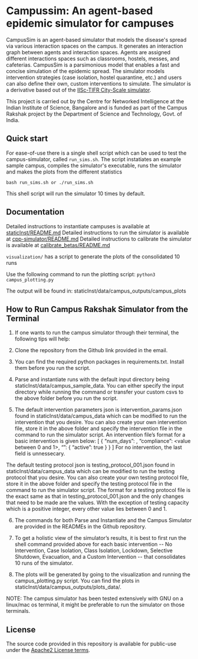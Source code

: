 # Campussim: An agent-based epidemic simulator for campuses

CampusSim is an agent-based simulator that models the disease's spread via various interaction spaces on the campus. It generates an interaction graph between agents and interaction spaces. Agents are assigned different interactions spaces such as classrooms, hostels, messes, and cafeterias. CampusSim is a parsimonious model that enables a fast and concise simulation of the epidemic spread. The simulator models intervention strategies (case isolation, hostel quarantine, etc.) and users can also define their own, custom interventions to simulate. The simulator is a derivative based out of the [IISc-TIFR City-Scale simulator](https://github.com/cni-iisc/epidemic-simulator). 

This project is carried out by the Centre for Networked Intelligence at the Indian Institute of Science, Bangalore and is funded as part of the Campus Rakshak project by the Department of Science and Technology, Govt. of India.

## Quick start

For ease-of-use there is a single shell script which can be used to test the campus-simulator, called `run_sims.sh`.
The script instatiates an example sample campus, compiles the simulator's executable, runs the simulator and makes the plots from the different statistics

```shell
bash run_sims.sh or ./run_sims.sh
```

This shell script will run the simulator 10 times by default.

## Documentation
Detailed instructions to instantiate campuses is available at [staticInst/README.md](#)
Detailed instructions to run the simulator is available at [cpp-simulator/README.md](#)
Detailed instructions to calibrate the simulator is available at [calibrate_betas/README.md](#)

`visualization/` has a script to generate the plots of the consolidated 10 runs

Use the following command to run the plotting script:
`python3 campus_plotting.py`

The output will be found in:
staticInst/data/campus_outputs/campus_plots

## How to Run Campus Rakshak Simulator from the Terminal

1. If one wants to run the campus simulator through their terminal, the following tips will help:

2. Clone the repository from the Github link provided in the email.

3. You can find the required python packages in requirements.txt. Install them before you run the script.

4. Parse and instantiate runs with the default input directory being staticInst/data/campus_sample_data. You can either specify the input directory while running the command or transfer your custom csvs to the above folder before you run the script.

5. The default intervention parameters json is intervention_params.json found in staticInst/data/campus_data which can be modified to run the intervention that you desire. You can also create your own intervention file, store it in the above folder and specify the intervention file in the command to run the simulator script. An intervention file’s format for a basic intervention is given below:
[
	{
		“num_days”: <any positive integer>,
		“compliance”: <value between 0 and 1>,
		“<name of the intervention>”:
		{
			“active”: true
		}
	}
]
For no intervention, the last field is unnessecary.

The default testing protocol json is testing_protocol_001.json found in staticInst/data/campus_data which can be modified to run the testing protocol that you desire. You can also create your own testing protocol file, store it in the above folder and specify the testing protocol file in the command to run the simulator script. The format for a testing protocol file is the exact same as that in testing_protocol_001.json and the only changes that need to be made are the values. With the exception of testing capacity which is a positive integer, every other value lies between 0 and 1.

6. The commands for both Parse and Instantiate and the Campus Simulator are provided in the READMEs in the Github repository.

7. To get a holistic view of the simulator’s results, it is best to first run the shell command provided above for each basic intervention -- No Intervention, Case Isolation, Class Isolation, Lockdown, Selective Shutdown, Evacuation, and a Custom Intervention -- that consolidates 10 runs of the simulator.

8. The plots will be generated by going to the visualization and running the campus_plotting.py script. You can find the plots in staticInst/data/campus_outputs/plots_data/.

NOTE: The campus simulator has been tested extensively with GNU on a linux/mac os terminal, it might be preferable to run the simulator on those terminals.



## License
The source code provided in this repository is available for public-use under the [Apache2 License terms](License.md).
